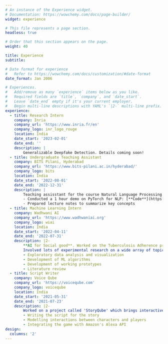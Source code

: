 ```yaml
---
# An instance of the Experience widget.
# Documentation: https://wowchemy.com/docs/page-builder/
widget: experience

# This file represents a page section.
headless: true

# Order that this section appears on the page.
weight: 40

title: Experience
subtitle:

# Date format for experience
#   Refer to https://wowchemy.com/docs/customization/#date-format
date_format: Jan 2006

# Experiences.
#   Add/remove as many `experience` items below as you like.
#   Required fields are `title`, `company`, and `date_start`.
#   Leave `date_end` empty if it's your current employer.
#   Begin multi-line descriptions with YAML's `|2-` multi-line prefix.
experience:
  - title: Research Intern
    company: Inria
    company_url: 'https://www.inria.fr/en'
    company_logo: inr_logo_rouge
    location: India
    date_start: '2023-02-01'
    date_end: ''
    description: |
        Generalizable Deepfake Detection. Details coming soon!
  - title: Undergraduate Teaching Assistant
    company: BITS Pilani, Hyderabad
    company_url: 'https://www.bits-pilani.ac.in/hyderabad/'
    company_logo: bits
    location: India
    date_start: '2022-08-01'
    date_end: '2022-12-31'
    description: |
        Teaching assisstant for the course Natural Language Processing.
        - Conducted a 1 hour demo on PyTorch for NLP: [**Code**](https://github.com/greenfish8090/PyTorch-Demo-NLP)
        - Prepared lecture notes to summarize key concepts
  - title: Machine Learning Intern
    company: Wadhwani AI
    company_url: 'https://www.wadhwaniai.org'
    company_logo: wiai
    location: India
    date_start: '2022-04-11'
    date_end: '2022-07-31'
    description: |2-
        **AI for Social good**. Worked on the Tuberculosis Adherence project.\
        Involved lots of experimental research on a wide array of topics; responsibilities included:
        - Exploratory data analysis and visualization
        - Development of ML algorithms
        - Development of working prototypes
        - Literature review
  - title: Script Writer
    company: Voice Qube
    company_url: 'https://voiceqube.com'
    company_logo: voiceqube
    location: India
    date_start: '2021-05-31'
    date_end: '2021-07-23'
    description: |2-
        Worked on a project called 'StoryQube' which brings interactive 'choose your own adventure' games to Alexa powered devices. Responsibities included:
        - Writing the script for the story
        - Modelling interactions between characters and players
        - Integrating the game with Amazon's Alexa API
design:
  columns: '2'
---
```

